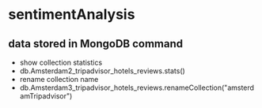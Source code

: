 # sentimentAnalysis

## data stored in MongoDB command
* show collection statistics
* db.Amsterdam2_tripadvisor_hotels_reviews.stats()
* rename collection name
* db.Amsterdam3_tripadvisor_hotels_reviews.renameCollection("amsterdamTripadvisor")
 
